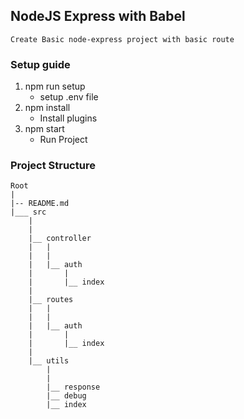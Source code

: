 ## NodeJS Express with Babel
```
Create Basic node-express project with basic route
```

### Setup guide
1. npm run setup
	- setup .env file
2. npm install
	- Install plugins
3. npm start
	- Run Project


### Project Structure

```
Root
|
|-- README.md
|___ src
	|
	|
	|__ controller
	|	|
	|	|
	|	|__ auth
	|		|
	|		|__ index
	|	
	|__ routes
	|	|
	|	|
	|	|__ auth
	|		|
	|		|__ index
	|
	|__ utils
		|
		|
		|__ response
		|__ debug
		|__ index

```